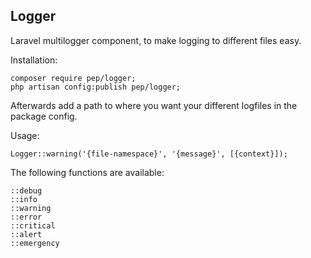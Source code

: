 Logger
------

Laravel multilogger component, to make logging to different files easy.

Installation:

    composer require pep/logger;
    php artisan config:publish pep/logger;

Afterwards add a path to where you want your different logfiles in the package config.

Usage:

    Logger::warning('{file-namespace}', '{message}', [{context}]);

The following functions are available:

    ::debug
    ::info
    ::warning
    ::error
    ::critical
    ::alert
    ::emergency
